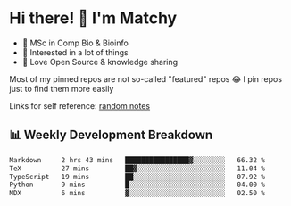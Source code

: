 # Hi there! 👋 I'm Matchy

- 🧬 MSc in Comp Bio & Bioinfo
- 🎈 Interested in a lot of things
- 💜 Love Open Source & knowledge sharing

Most of my pinned repos are not so-called "featured" repos 😂 I pin repos just to find them more easily

Links for self reference: [random notes](https://matchy233.github.io/random-notes)

## 📊 Weekly Development Breakdown

<!--START_SECTION:waka-->

```txt
Markdown     2 hrs 43 mins   ████████████████▓░░░░░░░░   66.32 %
TeX          27 mins         ██▓░░░░░░░░░░░░░░░░░░░░░░   11.04 %
TypeScript   19 mins         ██░░░░░░░░░░░░░░░░░░░░░░░   07.92 %
Python       9 mins          █░░░░░░░░░░░░░░░░░░░░░░░░   04.00 %
MDX          6 mins          ▓░░░░░░░░░░░░░░░░░░░░░░░░   02.50 %
```

<!--END_SECTION:waka-->
